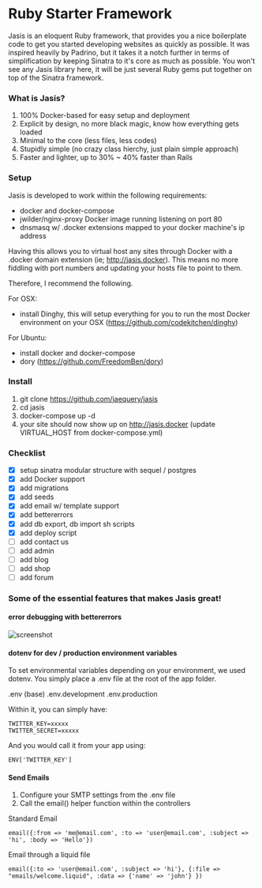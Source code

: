 # Ruby Starter Framework

Jasis is an eloquent Ruby framework, that provides you a nice boilerplate code to get you started developing websites as quickly as possible.
It was inspired heavily by Padrino, but it takes it a notch further in terms of simplification by keeping Sinatra to it's core as much as possible. You won't see any Jasis library here, it will be just several Ruby gems put together on top of the Sinatra framework.

### What is Jasis?

1. 100% Docker-based for easy setup and deployment
2. Explicit by design, no more black magic, know how everything gets loaded
3. Minimal to the core (less files, less codes)
4. Stupidly simple (no crazy class hierchy, just plain simple approach)
5. Faster and lighter, up to 30% ~ 40% faster than Rails

### Setup

Jasis is developed to work within the following requirements:
- docker and docker-compose
- jwilder/nginx-proxy Docker image running listening on port 80
- dnsmasq w/ .docker extensions mapped to your docker machine's ip address

Having this allows you to virtual host any sites through Docker with a .docker domain extension (ie; http://jasis.docker). This means no more fiddling with port numbers and updating your hosts file to point to them.

Therefore, I recommend the following.

For OSX:

- install Dinghy, this will setup everything for you to run the most Docker environment on your OSX (https://github.com/codekitchen/dinghy)

For Ubuntu:

- install docker and docker-compose
- dory (https://github.com/FreedomBen/dory)


### Install
1) git clone https://github.com/jaequery/jasis
2) cd jasis
3) docker-compose up -d
4) your site should now show up on http://jasis.docker (update VIRTUAL_HOST from docker-compose.yml)


### Checklist
- [x] setup sinatra modular structure with sequel / postgres
- [x] add Docker support
- [x] add migrations
- [x] add seeds
- [x] add email w/ template support
- [x] add bettererrors
- [x] add db export, db import sh scripts
- [x] add deploy script
- [ ] add contact us
- [ ] add admin
- [ ] add blog
- [ ] add shop
- [ ] add forum

### Some of the essential features that makes Jasis great!

#### error debugging with bettererrors 

![screenshot](https://d3vv6lp55qjaqc.cloudfront.net/items/2w1d3G2t1T2D3A391r2E/Image%202018-03-26%20at%208.45.20%20AM.png?X-CloudApp-Visitor-Id=1367442&v=280965c1)


#### dotenv for dev / production environment variables
To set environmental variables depending on your environment, we used dotenv. You simply place a .env file at the root of the app folder.

.env (base)
.env.development
.env.production

Within it, you can simply have:

```
TWITTER_KEY=xxxxx
TWITTER_SECRET=xxxxx
```

And you would call it from your app using:

```
ENV['TWITTER_KEY']
```

#### Send Emails

1. Configure your SMTP settings from the .env file
2. Call the email() helper function within the controllers

Standard Email
```
email({:from => 'me@email.com', :to => 'user@email.com', :subject => 'hi', :body => 'Hello'})
```

Email through a liquid file
```
email({:to => 'user@email.com', :subject => 'hi'}, {:file => "emails/welcome.liquid", :data => {'name' => 'john'} })
```
